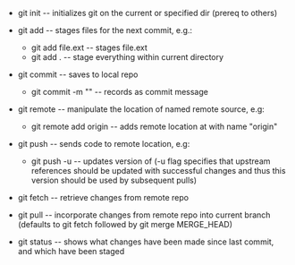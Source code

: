 * git init -- initializes git on the current or specified dir (prereq to others)

* git add -- stages files for the next commit, e.g.:
    - git add file.ext -- stages file.ext
    - git add . -- stage everything within current directory

* git commit -- saves to local repo
    - git commit -m "<message>" -- records <message> as commit message
    
* git remote -- manipulate the location of named remote source, e.g:
    - git remote add origin <url> -- adds remote location at <url> with name 
      "origin"
      
* git push -- sends code to remote location, e.g:
    - git push -u <remote> <branch> -- updates <remote> version of <branch> (-u
      flag specifies that upstream references should be updated with successful
      changes and thus this version should be used by subsequent pulls)

* git fetch -- retrieve changes from remote repo
      
* git pull -- incorporate changes from remote repo into current branch (defaults
to git fetch followed by git merge MERGE_HEAD)

* git status -- shows what changes have been made since last commit, and which have been staged